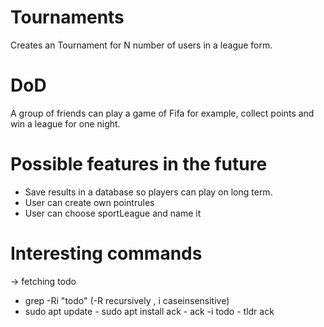 # Tournaments
Creates an Tournament for N number of users in a league form.

# DoD
A group of friends can play a game of Fifa for example, collect points and
win a league for one night.

# Possible features in the future
- Save results in a database so players can play on long term.
- User can create own pointrules
- User can choose sportLeague and name it


# Interesting commands

-> fetching todo
 - grep -Ri "todo" (-R recursively , i caseinsensitive)
 - sudo apt update - sudo apt install ack - ack -i todo  - tldr ack
 

